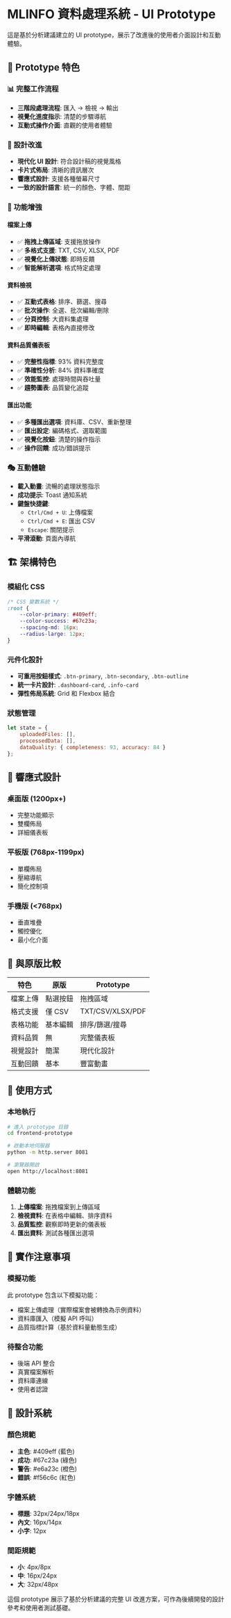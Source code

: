# MLINFO 資料處理系統 - UI Prototype

這是基於分析建議建立的 UI prototype，展示了改進後的使用者介面設計和互動體驗。

## 🎯 Prototype 特色

### 📊 **完整工作流程**
- **三階段處理流程**: 匯入 → 檢視 → 輸出
- **視覺化進度指示**: 清楚的步驟導航
- **互動式操作介面**: 直觀的使用者體驗

### 🎨 **設計改進**
- **現代化 UI 設計**: 符合設計稿的視覺風格
- **卡片式佈局**: 清晰的資訊層次
- **響應式設計**: 支援各種螢幕尺寸
- **一致的設計語言**: 統一的顏色、字體、間距

### 🚀 **功能增強**

#### **檔案上傳**
- ✅ **拖拽上傳區域**: 支援拖放操作
- ✅ **多格式支援**: TXT, CSV, XLSX, PDF
- ✅ **視覺化上傳狀態**: 即時反饋
- ✅ **智能解析選項**: 格式特定處理

#### **資料檢視**
- ✅ **互動式表格**: 排序、篩選、搜尋
- ✅ **批次操作**: 全選、批次編輯/刪除
- ✅ **分頁控制**: 大資料集處理
- ✅ **即時編輯**: 表格內直接修改

#### **資料品質儀表板**
- ✅ **完整性指標**: 93% 資料完整度
- ✅ **準確性分析**: 84% 資料準確度
- ✅ **效能監控**: 處理時間與吞吐量
- ✅ **趨勢圖表**: 品質變化追蹤

#### **匯出功能**
- ✅ **多種匯出選項**: 資料庫、CSV、重新整理
- ✅ **匯出設定**: 編碼格式、選取範圍
- ✅ **視覺化按鈕**: 清楚的操作指示
- ✅ **操作回饋**: 成功/錯誤提示

### 🎭 **互動體驗**
- **載入動畫**: 流暢的處理狀態指示
- **成功提示**: Toast 通知系統
- **鍵盤快捷鍵**: 
  - `Ctrl/Cmd + U`: 上傳檔案
  - `Ctrl/Cmd + E`: 匯出 CSV
  - `Escape`: 關閉提示
- **平滑滾動**: 頁面內導航

## 🏗️ **架構特色**

### **模組化 CSS**
```css
/* CSS 變數系統 */
:root {
    --color-primary: #409eff;
    --color-success: #67c23a;
    --spacing-md: 16px;
    --radius-large: 12px;
}
```

### **元件化設計**
- **可重用按鈕樣式**: `.btn-primary`, `.btn-secondary`, `.btn-outline`
- **統一卡片設計**: `.dashboard-card`, `.info-card`
- **彈性佈局系統**: Grid 和 Flexbox 結合

### **狀態管理**
```javascript
let state = {
    uploadedFiles: [],
    processedData: [],
    dataQuality: { completeness: 93, accuracy: 84 }
};
```

## 📱 **響應式設計**

### **桌面版** (1200px+)
- 完整功能顯示
- 雙欄佈局
- 詳細儀表板

### **平板版** (768px-1199px)
- 單欄佈局
- 壓縮導航
- 簡化控制項

### **手機版** (<768px)
- 垂直堆疊
- 觸控優化
- 最小化介面

## 🎯 **與原版比較**

| 特色 | 原版 | Prototype |
|------|------|-----------|
| 檔案上傳 | 點選按鈕 | 拖拽區域 |
| 格式支援 | 僅 CSV | TXT/CSV/XLSX/PDF |
| 表格功能 | 基本編輯 | 排序/篩選/搜尋 |
| 資料品質 | 無 | 完整儀表板 |
| 視覺設計 | 簡潔 | 現代化設計 |
| 互動回饋 | 基本 | 豐富動畫 |

## 🚀 **使用方式**

### **本地執行**
```bash
# 進入 prototype 目錄
cd frontend-prototype

# 啟動本地伺服器
python -m http.server 8081

# 瀏覽器開啟
open http://localhost:8081
```

### **體驗功能**
1. **上傳檔案**: 拖拽檔案到上傳區域
2. **檢視資料**: 在表格中編輯、排序資料
3. **品質監控**: 觀察即時更新的儀表板
4. **匯出資料**: 測試各種匯出選項

## 📝 **實作注意事項**

### **模擬功能**
此 prototype 包含以下模擬功能：
- 檔案上傳處理（實際檔案會被轉換為示例資料）
- 資料庫匯入（模擬 API 呼叫）
- 品質指標計算（基於資料量動態生成）

### **待整合功能**
- 後端 API 整合
- 真實檔案解析
- 資料庫連線
- 使用者認證

## 🎨 **設計系統**

### **顏色規範**
- **主色**: #409eff (藍色)
- **成功**: #67c23a (綠色)  
- **警告**: #e6a23c (橙色)
- **錯誤**: #f56c6c (紅色)

### **字體系統**
- **標題**: 32px/24px/18px
- **內文**: 16px/14px
- **小字**: 12px

### **間距規範**
- **小**: 4px/8px
- **中**: 16px/24px
- **大**: 32px/48px

這個 prototype 展示了基於分析建議的完整 UI 改進方案，可作為後續開發的設計參考和使用者測試基礎。